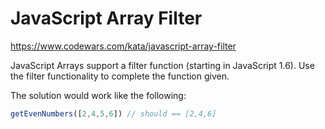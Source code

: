 # JavaScript Array Filter

https://www.codewars.com/kata/javascript-array-filter

JavaScript Arrays support a filter function (starting in JavaScript 1.6). Use the filter functionality to complete the function given.

The solution would work like the following:

```javascript
getEvenNumbers([2,4,5,6]) // should == [2,4,6]
```
